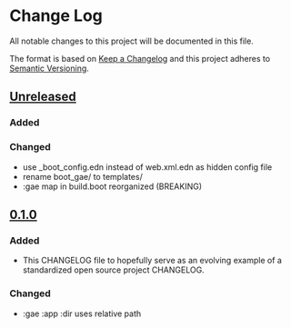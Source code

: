 # Change Log
All notable changes to this project will be documented in this file.

The format is based on [Keep a Changelog](http://keepachangelog.com/)
and this project adheres to [Semantic Versioning](http://semver.org/).

## [Unreleased]
### Added

### Changed
- use \_boot\_config.edn instead of web.xml.edn as hidden config file
- rename boot_gae/ to templates/
- :gae map in build.boot reorganized (BREAKING)

## [0.1.0]
### Added
- This CHANGELOG file to hopefully serve as an evolving example of a standardized open source project CHANGELOG.

### Changed
- :gae :app :dir uses relative path

[Unreleased]: https://github.com/migae/boot-gae/tree/master
[0.1.0]: https://github.com/migae/boot-gae/tree/master
